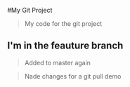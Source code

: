 #My Git Project 

> My code for the git project 

## I'm in the feauture branch 

> Added to master again 

> Nade changes for a git pull demo 
